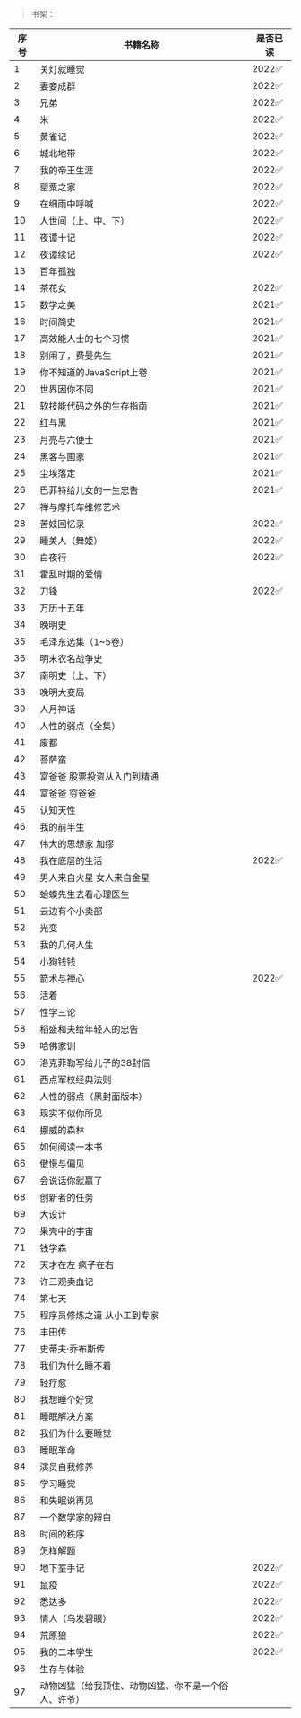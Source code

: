 >书架：

| 序号 | 书籍名称 | 是否已读 |
| --- | --- |--- |
| 1 | 关灯就睡觉 | 2022✅ |
| 2 | 妻妾成群 | 2022✅ |
| 3 | 兄弟 | 2022✅ |
| 4 | 米 | 2022✅ |
| 5 | 黄雀记 | 2022✅ |
| 6 | 城北地带 | 2022✅ |
| 7 | 我的帝王生涯 | 2022✅ |
| 8 | 罂粟之家 | 2022✅ |
| 9 | 在细雨中呼喊 | 2022✅ |
| 10 | 人世间（上、中、下）	 | 2022✅ |
| 11 | 夜谭十记 |  2022✅ |
| 12 | 夜谭续记 |  2022✅ |
| 13 | 百年孤独 | |
| 14 | 茶花女 |  2022✅ |
| 15 | 数学之美 |  2021✅ |
| 16 | 时间简史 |  2021✅ |
| 17 | 高效能人士的七个习惯 |  2021✅ |
| 18 | 别闹了，费曼先生 |  2021✅ |
| 19 | 你不知道的JavaScript上卷 |  2021✅ |
| 20 | 世界因你不同 |  2021✅ |
| 21 | 软技能代码之外的生存指南 |  2021✅ |
| 22 | 红与黑 |  2021✅ |
| 23 | 月亮与六便士 |  2021✅ |
| 24 | 黑客与画家 |  2021✅ |
| 25 | 尘埃落定 |  2021✅ |
| 26 | 巴菲特给儿女的一生忠告 |  2021✅ |
| 27 | 禅与摩托车维修艺术 | |
| 28 | 苦妓回忆录 |  2022✅ |
| 29 | 睡美人（舞姬） |  2022✅ |
| 30 | 白夜行 |  2022✅ |
| 31 | 霍乱时期的爱情 | |
| 32 | 刀锋 |  2022✅ |
| 33 | 万历十五年 | |
| 34 | 晚明史 | |
| 35 | 毛泽东选集（1~5卷） | |
| 36 | 明末农名战争史 | |
| 37 | 南明史（上、下） | |
| 38 | 晚明大变局 | |
| 39 | 人月神话 | |
| 40 | 人性的弱点（全集） | |
| 41 | 废都 | |
| 42 | 菩萨蛮 | |
| 43 | 富爸爸 股票投资从入门到精通 | |
| 44 | 富爸爸 穷爸爸 | |
| 45 | 认知天性 | |
| 46 | 我的前半生 | |
| 47 | 伟大的思想家 加缪 | |
| 48 | 我在底层的生活 |  2022✅ |
| 49 | 男人来自火星 女人来自金星 | |
| 50 | 蛤蟆先生去看心理医生 | |
| 51 | 云边有个小卖部 | |
| 52 | 光变 | |
| 53 | 我的几何人生 | |
| 54 | 小狗钱钱 | |
| 55 | 箭术与禅心 |  2022✅ |
| 56 | 活着 | |
| 57 | 性学三论 | |
| 58 | 稻盛和夫给年轻人的忠告 | |
| 59 | 哈佛家训 | |
| 60 | 洛克菲勒写给儿子的38封信 | |
| 61 | 西点军校经典法则 | |
| 62 | 人性的弱点（黑封面版本） | |
| 63 | 现实不似你所见 | |
| 64 | 挪威的森林 | |
| 65 | 如何阅读一本书 | |
| 66 | 傲慢与偏见 | |
| 67 | 会说话你就赢了 | |
| 68 | 创新者的任务 | |
| 69 | 大设计 | |
| 70 | 果壳中的宇宙 | |
| 71 | 钱学森 | |
| 72 | 天才在左 疯子在右 | |
| 73 | 许三观卖血记 | |
| 74 | 第七天 | |
| 75 | 程序员修炼之道 从小工到专家 | |
| 76 | 丰田传 | |
| 77 | 史蒂夫·乔布斯传 | |
| 78 | 我们为什么睡不着 | |
| 79 | 轻疗愈 | |
| 80 | 我想睡个好觉 | |
| 81 | 睡眠解决方案 | |
| 82 | 我们为什么要睡觉 | |
| 83 | 睡眠革命 | |
| 84 | 演员自我修养 | |
| 85 | 学习睡觉 | |
| 86 | 和失眠说再见 | |
| 87 | 一个数学家的辩白 | |
| 88 | 时间的秩序 | |
| 89 | 怎样解题 | |
| 90 | 地下室手记 |  2022✅ |
| 91 | 鼠疫 |  2022✅ |
| 92 | 悉达多 |  2022✅ |
| 93 | 情人（乌发碧眼） |  2022✅ |
| 94 | 荒原狼 | 2022✅ |
| 95 | 我的二本学生 |  2022✅ |
| 96 | 生存与体验 | |
| 97 | 动物凶猛（给我顶住、动物凶猛、你不是一个俗人、许爷） | |
